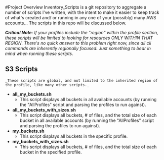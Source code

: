 #Project Overview
Inventory_Scripts is a git repository to aggregate a number of scripts I've written, with the intent to make it easier to keep track of what's created and/ or running in any one of your (possibly) many AWS accounts... The scripts in this repo will be discussed below.

**_Critical Note_**:  *If your profiles include the "region" within the profile section, these scripts will be limited to looking for resources ONLY WITHIN THAT REGION. There's no quick answer to this problem right now, since all cli commands are inherently regionally focused. Just something to bear in mind when running these scripts.*

## S3 Scripts
    _These scripts are global, and not limited to the inherited region of the profile, like many other scripts._
- **all_my_buckets.sh**
    - This script displays all buckets in all available accounts (by running the "AllProfiles" script and parsing the profiles to run against).
- **all_my_buckets_with_sizes.sh**
    - This script displays all buckets, # of files, and the total size of each bucket in all available accounts (by running the "AllProfiles" script and parsing the profiles to run against).
- **my_buckets.sh**
    - This script displays all buckets in the specific profile.
- **my_buckets_with_sizes.sh**
    - This script displays all buckets, # of files, and the total size of each bucket in the specified profile.
